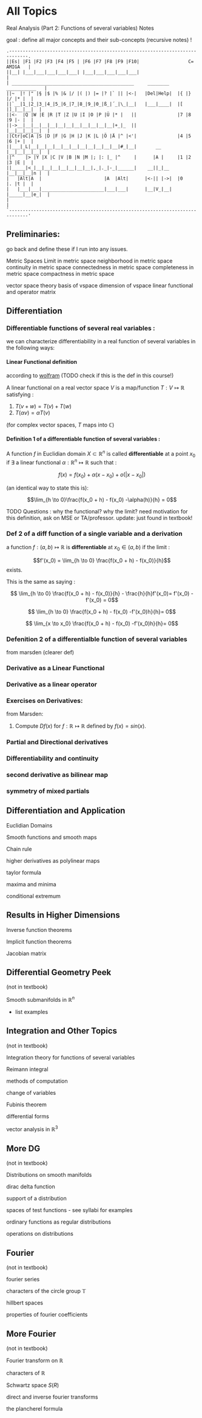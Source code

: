 # All Topics

Real Analysis (Part 2: Functions of several variables) Notes

goal : define all major concepts and their sub-concepts (recursive notes) !
```
.-----------------------------------------------------------------------------.
||Es| |F1 |F2 |F3 |F4 |F5 | |F6 |F7 |F8 |F9 |F10|                  C= AMIGA   |
||__| |___|___|___|___|___| |___|___|___|___|___|                             |
| _____________________________________________     ________    ___________   |
||~  |! |" |§ |$ |% |& |/ |( |) |= |? |` || |<-|   |Del|Help|  |{ |} |/ |* |  |
||`__|1_|2_|3_|4_|5_|6_|7_|8_|9_|0_|ß_|´_|\_|__|   |___|____|  |[ |]_|__|__|  |
||<-  |Q |W |E |R |T |Z |U |I |O |P |Ü |* |   ||               |7 |8 |9 |- |  |
||->__|__|__|__|__|__|__|__|__|__|__|__|+_|_  ||               |__|__|__|__|  |
||Ctr|oC|A |S |D |F |G |H |J |K |L |Ö |Ä |^ |<'|               |4 |5 |6 |+ |  |
||___|_L|__|__|__|__|__|__|__|__|__|__|__|#_|__|       __      |__|__|__|__|  |
||^    |> |Y |X |C |V |B |N |M |; |: |_ |^     |      |A |     |1 |2 |3 |E |  |
||_____|<_|__|__|__|__|__|__|__|,_|._|-_|______|    __||_|__   |__|__|__|n |  |
|   |Alt|A  |                       |A  |Alt|      |<-|| |->|  |0    |. |t |  |
|   |___|___|_______________________|___|___|      |__|V_|__|  |_____|__|e_|  |
|                                                                             |
`-----------------------------------------------------------------------------'

```


## Preliminaries:

go back and define these if I run into any issues. 

Metric Spaces
Limit in metric space
neighborhood in metric space
continuity in metric space
connectedness in metric space
completeness in metric space
compactness in metric space


vector space theory
basis of vspace
dimension of vspace
linear functional and operator
matrix

## Differentiation

### Differentiable functions of several real variables : 

we can characterize differentiability in a real function of several variables in the following ways: 

#### Linear Functional definition
according to [wolfram](https://mathworld.wolfram.com/LinearFunctional.html) (TODO check if this is the def in this course!)

A linear functional on a real vector space $V$ is a map/function $T: V \mapsto \mathbb{R}$ satisfying :

1. $T(v+w) = T(v) + T(w)$
2. $T(\alpha v) = \alpha T(v)$

(for complex vector spaces, $T$ maps into $\mathbb{C}$)


#### Definition 1 of a differentiable function of several variables :

A function $f$ in Euclidian domain $X \subset \mathbb{R}^n$ is called **differentiable** at a point $x_0$ if $\exists$ a linear functional $\alpha : \mathbb{R}^n \mapsto \mathbb{R}$ such that :

$$f(x) = f(x_0) + \alpha(x-x_0) + o(|x-x_0|)$$

(an identical way to state this is):

$$\lim_{h \to 0}\frac{f(x_0 + h) - f(x_0) -\alpha(h)}{h} = 0$$

TODO Questions : why the functional? why the limit? need motivation for this definition, ask on MSE or TA/professor. update: just found in textbook!

### Def 2 of a diff function of a single variable and a derivation

a function $f:(a,b) \mapsto \mathbb{R}$ is **differentiable** at $x_0 \in (a,b)$ if the limit :

$$f'(x_0) = \lim_{h \to 0} \frac{f(x_0 + h) - f(x_0)}{h}$$ exists. 

This is the same as saying :

$$ \lim_{h \to 0} \frac{f(x_0 + h) - f(x_0)}{h} - \frac{h}{h}f'(x_0)= f'(x_0) - f'(x_0) = 0$$

$$ \lim_{h \to 0} \frac{f(x_0 + h) - f(x_0) -f'(x_0)h}{h}= 0$$

$$ \lim_{x \to x_0} \frac{f(x_0 + h) - f(x_0) -f'(x_0)h}{h}= 0$$

### Defenition 2 of a differentialble function of several variables
from marsden (clearer def)

### Derivative as a Linear Functional 

### Derivative as a linear operator

### Exercises on Derivatives:

from Marsden:

1. Compute $Df(x)$ for $f: \mathbb{R} \mapsto \mathbb{R}$ defined by $f(x) = sin(x)$. 

### Partial and Directional derivatives

### Differentiability and continuity

### second derivative as bilinear map

### symmetry of mixed partials


## Differentiation and Application

Euclidian Domains 

Smooth functions and smooth maps

Chain rule

higher derivatives as polylinear maps

taylor formula

maxima and minima

conditional extremum

## Results in Higher Dimensions

Inverse function theorems

Implicit function theorems

Jacobian matrix

## Differential Geometry Peek

(not in textbook)

Smooth submanifolds in $\mathbb{R}^n$
- list examples

## Integration and Other Topics

(not in textbook)

Integration theory for functions of several variables

Reimann integral

methods of computation 

change of variables

Fubinis theorem

differential forms

vector analysis in $\mathbb{R}^3$

## More DG

(not in textbook)

Distributions on smooth manifolds

dirac delta function 

support of a distribution

spaces of test functions - see syllabi for examples

ordinary functions as regular distributions 

operations on distributions 

## Fourier

(not in textbook)

fourier series

characters of the circle group $\mathbb{T}$

hillbert spaces

properties of fourier coefficients



## More Fourier

(not in textbook)

Fourier transform on $\mathbb{R}$

characters of $\mathbb{R}$

Schwartz space $S\mathbb(R)$

direct and inverse fourier transforms

the plancherel formula 


